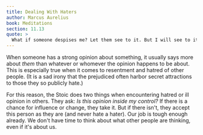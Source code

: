```yaml
---
title: Dealing With Haters
author: Marcus Aurelius
book: Meditations
section: 11.13
quote: >
  What if someone despises me? Let them see to it. But I will see to it that I won't be found doing or saying anything contemptible. What if someone hates me? Let them see to that. But I will see to it that I'm kind and good-natured to all, and prepared to show even the hater where they went wrong. Not in a critical way, or to show off my patience, but genuinely and usefully.
---
```


When someone has a strong opinion about something, it usually says more about _them_ than whatever or whomever the opinion happens to be about. This is especially true when it comes to resentment and hatred of other people. (It is a sad irony that the prejudiced often harbor secret attractions to those they so publicly hate.)

For this reason, the Stoic does two things when encountering hatred or ill opinion in others. They ask: _Is this opinion inside my control?_ If there is a chance for influence or change, they take it. But if there isn't, they accept this person as they are (and never hate a hater). Our job is tough enough already. We don't have time to think about what other people are thinking, even if it's about us.
